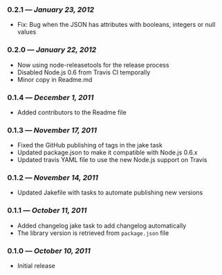 ### 0.2.1 — *January 23, 2012*

  * Fix: Bug when the JSON has attributes with booleans, integers or null values

### 0.2.0 — *January 22, 2012*

  * Now using node-releasetools for the release process
  * Disabled Node.js 0.6 from Travis CI temporally
  * Minor copy in Readme.md

### 0.1.4 — *December 1, 2011*

  * Added contributors to the Readme file

### 0.1.3 — *November 17, 2011*

  * Fixed the GitHub publishing of tags in the jake task
  * Updated package.json to make it compatible with Node.js 0.6.x
  * Updated travis YAML file to use the new Node.js support on Travis

### 0.1.2 — *November 14, 2011*

  * Updated Jakefile with tasks to automate publishing new versions

### 0.1.1 — *October 11, 2011*

  * Added changelog jake task to add changelog automatically
  * The library version is retrieved from `package.json` file

### 0.1.0 — *October 10, 2011*

  * Initial release

